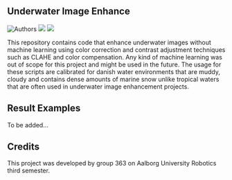 ## Underwater Image Enhance
![Authors](https://img.shields.io/badge/Authors-Group%20363-blue.svg) ![](https://img.shields.io/badge/Python-3.11.5-brightgreen.svg) ![](https://img.shields.io/badge/OpenCV-4.8.1-brightgreen.svg)

This repository contains code that enhance underwater images without machine learning using color correction and contrast adjustment techniques such as CLAHE and color compensation.
Any kind of machine learning was out of scope for this project and might be used in the future. The usage for these scripts are calibrated for danish water environments that are muddy, cloudy and 
contains dense amounts of marine snow unlike tropical waters that are often used in underwater image enhancement projects.

## Result Examples
To be added...

## Credits
This project was developed by group 363 on Aalborg University Robotics third semester.
